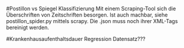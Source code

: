 #Postillon vs Spiegel Klassifizierung
Mit einem Scraping-Tool sich die Überschriften von Zeitschriften besorgen. Ist auch machbar, siehe postillon_spider.py mittels scrapy. Die .json muss noch ihrer XML-Tags bereinigt werden.

#Krankenhausaufenthaltsdauer Regression
Datensatz???